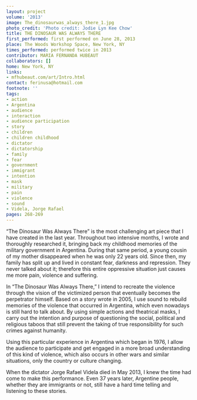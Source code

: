 ```yaml
---
layout: project
volume: '2013'
image: The_dinosaurwas_always_there_1.jpg
photo_credit: 'Photo credit: Jodie Lyn Kee Chow'
title: THE DINOSAUR WAS ALWAYS THERE
first_performed: first performed on June 28, 2013
place: The Woods Workshop Space, New York, NY
times_performed: performed twice in 2013
contributor: MARIA FERNANDA HUBEAUT
collaborators: []
home: New York, NY
links:
- mfhubeaut.com/art/Intro.html
contact: ferinusa@hotmail.com
footnote: ''
tags:
- action
- Argentina
- audience
- interaction
- audience participation
- story
- children
- children childhood
- dictator
- dictatorship
- family
- fear
- government
- immigrant
- intention
- mask
- military
- pain
- violence
- sound
- Videla, Jorge Rafael
pages: 268-269
---
```


“The Dinosaur Was Always There” is the most challenging art piece that I have created in the last year. Throughout two intensive months, I wrote and thoroughly researched it, bringing back my childhood memories of the military government in Argentina. During that same period, a young cousin of my mother disappeared when he was only 22 years old. Since then, my family has split up and lived in constant fear, darkness and repression. They never talked about it; therefore this entire oppressive situation just causes me more pain, violence and suffering.

In “The Dinosaur Was Always There,” I intend to recreate the violence through the vision of the victimized person that eventually becomes the perpetrator himself. Based on a story wrote in 2005, I use sound to rebuild memories of the violence that occurred in Argentina, which even nowadays is still hard to talk about. By using simple actions and theatrical masks, I carry out the intention and purpose of questioning the social, political and religious taboos that still prevent the taking of true responsibility for such crimes against humanity.

Using this particular experience in Argentina which began in 1976, I allow the audience to participate and get engaged in a more broad understanding of this kind of violence, which also occurs in other wars and similar situations, only the country or culture changing.

When the dictator Jorge Rafael Videla died in May 2013, I knew the time had come to make this performance. Even 37 years later, Argentine people, whether they are immigrants or not, still have a hard time telling and listening to these stories.
